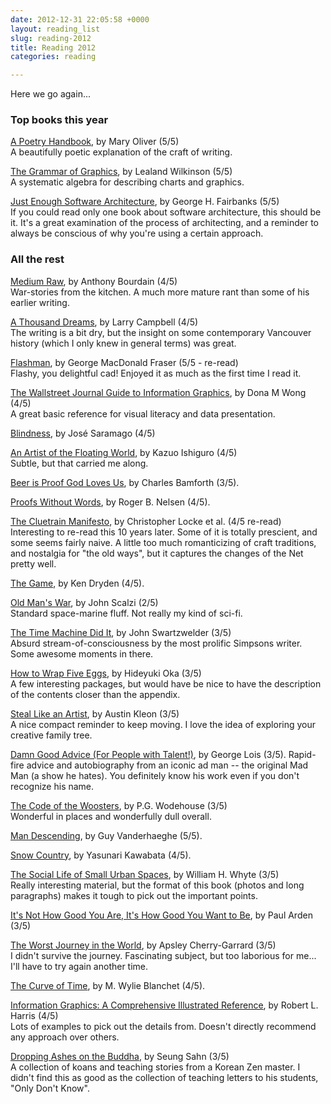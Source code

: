 ```yaml
---
date: 2012-12-31 22:05:58 +0000
layout: reading_list
slug: reading-2012
title: Reading 2012
categories: reading

---
```

Here we go again...

### Top books this year

[A Poetry Handbook](http://www.amazon.com/Poetry-Handbook-Mary-Oliver/dp/0156724006/), by Mary Oliver (5/5)  
A beautifully poetic explanation of the craft of writing.

[The Grammar of Graphics](http://www.amazon.com/The-Grammar-Graphics-Statistics-Computing/dp/0387245448/), by Lealand Wilkinson (5/5)  
A systematic algebra for describing charts and graphics.

[Just Enough Software Architecture](http://www.amazon.com/Just-Enough-Software-Architecture-Risk-Driven/dp/0984618104/), by George H. Fairbanks (5/5)  
If you could read only one book about software architecture, this should be it. It's a great examination of the process of architecting, and a reminder to always be conscious of why you're using a certain approach.

### All the rest

[Medium Raw](http://www.amazon.com/dp/B003JBI2WU/), by Anthony Bourdain (4/5)  
War-stories from the kitchen. A much more mature rant than some of his earlier writing.

[A Thousand Dreams](http://www.amazon.com/dp/B0042X9MGY/), by Larry Campbell (4/5)  
The writing is a bit dry, but the insight on some contemporary Vancouver history (which I only knew in general terms) was great.

[Flashman](http://www.amazon.com/dp/B002RI9J2I/), by George MacDonald Fraser (5/5 - re-read)  
Flashy, you delightful cad! Enjoyed it as much as the first time I read it.

[The Wallstreet Journal Guide to Information Graphics](http://www.amazon.com/dp/0393072959/), by Dona M Wong (4/5)  
A great basic reference for visual literacy and data presentation.

[Blindness](http://www.amazon.com/dp/B003T0GBOM/), by José Saramago (4/5)

[An Artist of the Floating World](http://www.amazon.com/dp/B002RI91PS/), by Kazuo Ishiguro (4/5)  
Subtle, but that carried me along.

[Beer is Proof God Loves Us](http://www.amazon.com/dp/B00403MNSK/), by Charles Bamforth (3/5).

[Proofs Without Words](http://www.amazon.com/dp/0883857006/), by Roger B. Nelsen (4/5).

[The Cluetrain Manifesto](http://www.amazon.com/dp/B002EF2AE8/), by Christopher Locke et al. (4/5 re-read)  
Interesting to re-read this 10 years later. Some of it is totally prescient, and some seems fairly naive. A little too much romanticizing of craft traditions, and nostalgia for "the old ways", but it captures the changes of the Net pretty well.

[The Game](http://www.amazon.com/Game-Ken-Dryden/dp/0470835842/), by Ken Dryden (4/5).

[Old Man's War](http://www.amazon.com/Old-Mans-War-John-Scalzi/dp/0765348276/), by John Scalzi (2/5)  
Standard space-marine fluff. Not really my kind of sci-fi.

[The Time Machine Did It](http://www.amazon.com/Time-Machine-Did-John-Swartzwelder-ebook/dp/B004P1JTM0/), by John Swartzwelder (3/5)  
Absurd stream-of-consciousness by the most prolific Simpsons writer. Some awesome moments in there.

[How to Wrap Five Eggs](http://www.amazon.com/How-Wrap-Five-Eggs-Traditional/dp/1590306198/), by Hideyuki Oka (3/5)  
A few interesting packages, but would have be nice to have the description of the contents closer than the appendix.

[Steal Like an Artist](http://www.amazon.com/Steal-Like-Artist-Things-Creative/dp/0761169253/), by Austin Kleon (3/5)  
A nice compact reminder to keep moving. I love the idea of exploring your creative family tree.

[Damn Good Advice (For People with Talent!)](http://www.amazon.com/Damn-Good-Advice-People-Talent/dp/0714863483/), by George Lois (3/5). Rapid-fire advice and autobiography from an iconic ad man -- the original Mad Man (a show he hates). You definitely know his work even if you don't recognize his name.

[The Code of the Woosters](http://www.amazon.com/Code-Woosters-Jeeves-Wooster-ebook/dp/B0031RS7A4/), by P.G. Wodehouse (3/5)  
Wonderful in places and wonderfully dull overall.

[Man Descending](http://www.amazon.com/Man-Descending-Guy-Vanderhaeghe-ebook/dp/B004GTLVGS/), by Guy Vanderhaeghe (5/5).

[Snow Country](http://www.amazon.com/Snow-Country-Penguin-Modern-Classics-ebook/dp/B00B0LP3U0/), by Yasunari Kawabata (4/5).

[The Social Life of Small Urban Spaces](http://www.amazon.com/Social-Life-Small-Urban-Spaces/dp/097063241X/), by William H. Whyte (3/5)  
Really interesting material, but the format of this book (photos and long paragraphs) makes it tough to pick out the important points.

[It's Not How Good You Are, It's How Good You Want to Be](http://www.amazon.com/Its-Not-How-Good-Want/dp/0714843377/), by Paul Arden (3/5)

[The Worst Journey in the World](http://www.amazon.com/Worst-Journey-World-Antarctic-1910-1913-ebook/dp/B004TIKVGM/), by Apsley Cherry-Garrard (3/5)  
I didn't survive the journey. Fascinating subject, but too laborious for me... I'll have to try again another time.

[The Curve of Time](http://www.amazon.com/Curve-Time-M-Wylie-Blanchet/dp/1770500375/), by M. Wylie Blanchet (4/5).

[Information Graphics: A Comprehensive Illustrated Reference](http://www.amazon.com/Information-Graphics-Comprehensive-Illustrated-Reference/dp/0195135326/), by Robert L. Harris (4/5)  
Lots of examples to pick out the details from. Doesn't directly recommend any approach over others.

[Dropping Ashes on the Buddha](http://www.amazon.com/Dropping-Ashes-Buddha-Teachings-Master-ebook/dp/B005FFPMWG/), by Seung Sahn (3/5)  
A collection of koans and teaching stories from a Korean Zen master. I didn't find this as good as the collection of teaching letters to his students, "Only Don't Know".